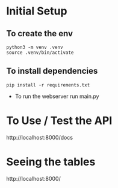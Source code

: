 # Initial Setup
## To create the env
```
python3 -m venv .venv
source .venv/bin/activate
```

## To install dependencies
```
pip install -r requirements.txt
```

* To run the webserver
run main.py

# To Use / Test the API
http://localhost:8000/docs

# Seeing the tables
http://localhost:8000/
